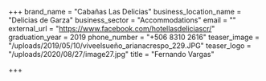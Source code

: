 +++
brand_name = "Cabañas Las Delicias"
business_location_name = "Delicias de Garza"
business_sector = "Accommodations"
email = ""
external_url = "https://www.facebook.com/hotellasdeliciascr/"
graduation_year = 2019
phone_number = "+506 8310 2616"
teaser_image = "/uploads/2019/05/10/viveelsueño_arianacrespo_229.JPG"
teaser_logo = "/uploads/2020/08/27/image27.jpg"
title = "Fernando Vargas"

+++
